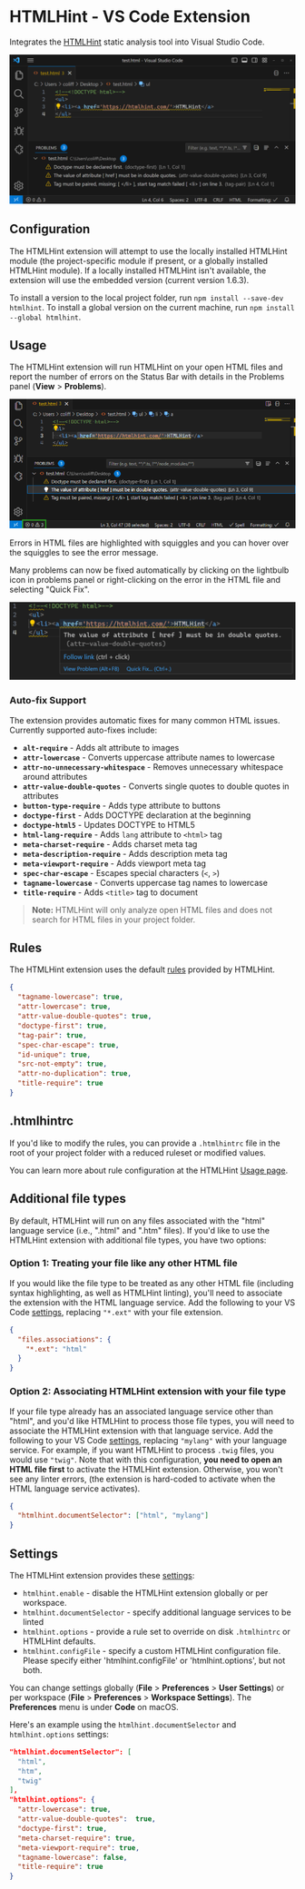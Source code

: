 # HTMLHint - VS Code Extension

Integrates the [HTMLHint](https://github.com/htmlhint/HTMLHint) static analysis tool into Visual Studio Code.

![HTMLHint - VS Code Extension](https://github.com/htmlhint/vscode-htmlhint/raw/main/htmlhint/images/hero.png)

## Configuration

The HTMLHint extension will attempt to use the locally installed HTMLHint module (the project-specific module if present, or a globally installed HTMLHint module). If a locally installed HTMLHint isn't available, the extension will use the embedded version (current version 1.6.3).

To install a version to the local project folder, run `npm install --save-dev htmlhint`. To install a global version on the current machine, run `npm install --global htmlhint`.

## Usage

The HTMLHint extension will run HTMLHint on your open HTML files and report the number of errors on the Status Bar with details in the Problems panel (**View** > **Problems**).

![status bar](https://github.com/htmlhint/vscode-htmlhint/raw/main/htmlhint/images/status-bar.png)

Errors in HTML files are highlighted with squiggles and you can hover over the squiggles to see the error message.

Many problems can now be fixed automatically by clicking on the lightbulb icon in problems panel or right-clicking on the error in the HTML file and selecting "Quick Fix".

![hover](https://github.com/htmlhint/vscode-htmlhint/raw/main/htmlhint/images/hover.png)

### Auto-fix Support

The extension provides automatic fixes for many common HTML issues. Currently supported auto-fixes include:

- **`alt-require`** - Adds alt attribute to images
- **`attr-lowercase`** - Converts uppercase attribute names to lowercase
- **`attr-no-unnecessary-whitespace`** - Removes unnecessary whitespace around attributes
- **`attr-value-double-quotes`** - Converts single quotes to double quotes in attributes
- **`button-type-require`** - Adds type attribute to buttons
- **`doctype-first`** - Adds DOCTYPE declaration at the beginning
- **`doctype-html5`** - Updates DOCTYPE to HTML5
- **`html-lang-require`** - Adds `lang` attribute to `<html>` tag
- **`meta-charset-require`** - Adds charset meta tag
- **`meta-description-require`** - Adds description meta tag
- **`meta-viewport-require`** - Adds viewport meta tag
- **`spec-char-escape`** - Escapes special characters (`<`, `>`)
- **`tagname-lowercase`** - Converts uppercase tag names to lowercase
- **`title-require`** - Adds `<title>` tag to document

> **Note:** HTMLHint will only analyze open HTML files and does not search for HTML files in your project folder.

## Rules

The HTMLHint extension uses the default [rules](https://htmlhint.com/list-rules/) provided by HTMLHint.

```json
{
  "tagname-lowercase": true,
  "attr-lowercase": true,
  "attr-value-double-quotes": true,
  "doctype-first": true,
  "tag-pair": true,
  "spec-char-escape": true,
  "id-unique": true,
  "src-not-empty": true,
  "attr-no-duplication": true,
  "title-require": true
}
```

## .htmlhintrc

If you'd like to modify the rules, you can provide a `.htmlhintrc` file in the root of your project folder with a reduced ruleset or modified values.

You can learn more about rule configuration at the HTMLHint [Usage page](https://htmlhint.com/usage/cli/).

## Additional file types

By default, HTMLHint will run on any files associated with the "html" language service (i.e., ".html" and ".htm" files). If you'd like to use the HTMLHint extension with additional file types, you have two options:

### Option 1: Treating your file like any other HTML file

If you would like the file type to be treated as any other HTML file (including syntax highlighting, as well as HTMLHint linting), you'll need to associate the extension with the HTML language service. Add the following to your VS Code [settings](https://code.visualstudio.com/docs/configure/settings), replacing `"*.ext"` with your file extension.

```json
{
  "files.associations": {
    "*.ext": "html"
  }
}
```

### Option 2: Associating HTMLHint extension with your file type

If your file type already has an associated language service other than "html", and you'd like HTMLHint to process those file types, you will need to associate the HTMLHint extension with that language service. Add the following to your VS Code [settings](https://code.visualstudio.com/docs/configure/settings), replacing `"mylang"` with your language service. For example, if you want HTMLHint to process `.twig` files, you would use `"twig"`. Note that with this configuration, **you need to open an HTML file first** to activate the HTMLHint extension. Otherwise, you won't see any linter errors, (the extension is hard-coded to activate when the HTML language service activates).

```json
{
  "htmlhint.documentSelector": ["html", "mylang"]
}
```

## Settings

The HTMLHint extension provides these [settings](https://code.visualstudio.com/docs/getstarted/settings):

- `htmlhint.enable` - disable the HTMLHint extension globally or per workspace.
- `htmlhint.documentSelector` - specify additional language services to be linted
- `htmlhint.options` - provide a rule set to override on disk `.htmlhintrc` or HTMLHint defaults.
- `htmlhint.configFile` - specify a custom HTMLHint configuration file. Please specify either 'htmlhint.configFile' or 'htmlhint.options', but not both.

You can change settings globally (**File** > **Preferences** > **User Settings**) or per workspace (**File** > **Preferences** > **Workspace Settings**). The **Preferences** menu is under **Code** on macOS.

Here's an example using the `htmlhint.documentSelector` and `htmlhint.options` settings:

```json
"htmlhint.documentSelector": [
  "html",
  "htm",
  "twig"
],
"htmlhint.options": {
  "attr-lowercase": true,
  "attr-value-double-quotes":  true,
  "doctype-first": true,
  "meta-charset-require": true,
  "meta-viewport-require": true,
  "tagname-lowercase": false,
  "title-require": true
}
```
